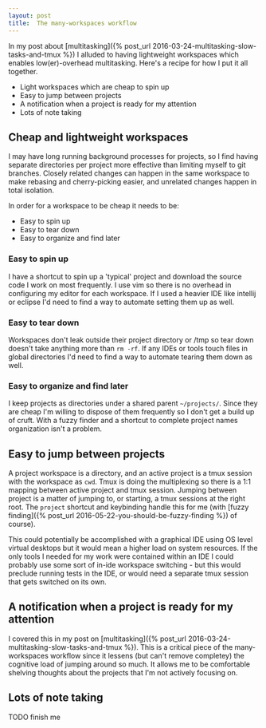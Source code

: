 ```yaml
---
layout: post
title:  The many-workspaces workflow
---
```


In my post about [multitasking]({% post_url
2016-03-24-multitasking-slow-tasks-and-tmux %}) I alluded to having lightweight
workspaces which enables low(er)-overhead multitasking. Here's a recipe for how
I put it all together.

- Light workspaces which are cheap to spin up
- Easy to jump between projects
- A notification when a project is ready for my attention
- Lots of note taking


## Cheap and lightweight workspaces

I may have long running background processes for projects, so I find having
separate directories per project more effective than limiting myself to git
branches. Closely related changes can happen in the same workspace to make
rebasing and cherry-picking easier, and unrelated changes happen in total
isolation.

In order for a workspace to be cheap it needs to be:
- Easy to spin up
- Easy to tear down
- Easy to organize and find later

### Easy to spin up

I have a shortcut to spin up a 'typical' project and download the source code I
work on most frequently. I use vim so there is no overhead in configuring my
editor for each workspace. If I used a heavier IDE like intellij or eclipse I'd
need to find a way to automate setting them up as well.

### Easy to tear down

Workspaces don't leak outside their project directory or /tmp so tear down
doesn't take anything more than `rm -rf`. If any IDEs or tools touch files in
global directories I'd need to find a way to automate tearing them down as well.

### Easy to organize and find later

I keep projects as directories under a shared parent `~/projects/`. Since they
are cheap I'm willing to dispose of them frequently so I don't get a build up of
cruft. With a fuzzy finder and a shortcut to complete project names organization
isn't a problem.

## Easy to jump between projects

A project workspace is a directory, and an active project is a tmux session
with the workspace as `cwd`. Tmux is doing the multiplexing so there is a 1:1
mapping between active project and tmux session. Jumping between project is a
matter of jumping to, or starting, a tmux sessions at the right root. The
`project` shortcut and keybinding handle this for me (with [fuzzy finding]({%
post_url 2016-05-22-you-should-be-fuzzy-finding %}) of course).

This could potentially be accomplished with a graphical IDE using OS level
virtual desktops but it would mean a higher load on system resources. If the
only tools I needed for my work were contained within an IDE I could probably
use some sort of in-ide workspace switching - but this would preclude running
tests in the IDE, or would need a separate tmux session that gets switched on
its own.

## A notification when a project is ready for my attention

I covered this in my post on [multitasking]({% post_url
2016-03-24-multitasking-slow-tasks-and-tmux %}). This is a critical piece of
the many-workspaces workflow since it lessens (but can't remove completey) the
cognitive load of jumping around so much. It allows me to be comfortable
shelving thoughts about the projects that I'm not actively focusing on.

## Lots of note taking

TODO finish me

